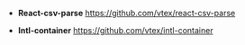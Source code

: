 * **React-csv-parse**
  https://github.com/vtex/react-csv-parse

* **Intl-container**
  https://github.com/vtex/intl-container
